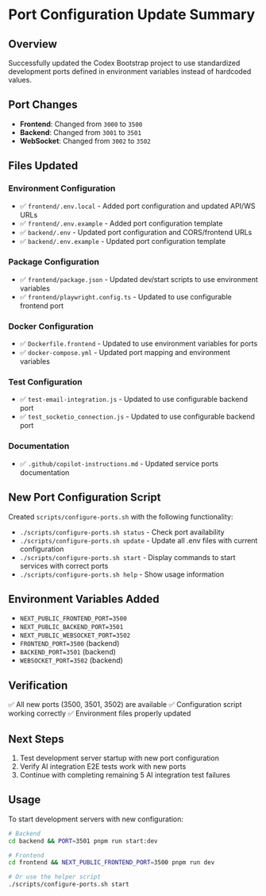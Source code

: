 # Port Configuration Update Summary

## Overview

Successfully updated the Codex Bootstrap project to use standardized development ports defined in environment variables instead of hardcoded values.

## Port Changes

- **Frontend**: Changed from `3000` to `3500`
- **Backend**: Changed from `3001` to `3501`
- **WebSocket**: Changed from `3002` to `3502`

## Files Updated

### Environment Configuration

- ✅ `frontend/.env.local` - Added port configuration and updated API/WS URLs
- ✅ `frontend/.env.example` - Added port configuration template
- ✅ `backend/.env` - Updated port configuration and CORS/frontend URLs
- ✅ `backend/.env.example` - Updated port configuration template

### Package Configuration

- ✅ `frontend/package.json` - Updated dev/start scripts to use environment variables
- ✅ `frontend/playwright.config.ts` - Updated to use configurable frontend port

### Docker Configuration

- ✅ `Dockerfile.frontend` - Updated to use environment variables for ports
- ✅ `docker-compose.yml` - Updated port mapping and environment variables

### Test Configuration

- ✅ `test-email-integration.js` - Updated to use configurable backend port
- ✅ `test_socketio_connection.js` - Updated to use configurable backend port

### Documentation

- ✅ `.github/copilot-instructions.md` - Updated service ports documentation

## New Port Configuration Script

Created `scripts/configure-ports.sh` with the following functionality:

- `./scripts/configure-ports.sh status` - Check port availability
- `./scripts/configure-ports.sh update` - Update all .env files with current configuration
- `./scripts/configure-ports.sh start` - Display commands to start services with correct ports
- `./scripts/configure-ports.sh help` - Show usage information

## Environment Variables Added

- `NEXT_PUBLIC_FRONTEND_PORT=3500`
- `NEXT_PUBLIC_BACKEND_PORT=3501`
- `NEXT_PUBLIC_WEBSOCKET_PORT=3502`
- `FRONTEND_PORT=3500` (backend)
- `BACKEND_PORT=3501` (backend)
- `WEBSOCKET_PORT=3502` (backend)

## Verification

✅ All new ports (3500, 3501, 3502) are available
✅ Configuration script working correctly
✅ Environment files properly updated

## Next Steps

1. Test development server startup with new port configuration
2. Verify AI integration E2E tests work with new ports
3. Continue with completing remaining 5 AI integration test failures

## Usage

To start development servers with new configuration:

```bash
# Backend
cd backend && PORT=3501 pnpm run start:dev

# Frontend
cd frontend && NEXT_PUBLIC_FRONTEND_PORT=3500 pnpm run dev

# Or use the helper script
./scripts/configure-ports.sh start
```
